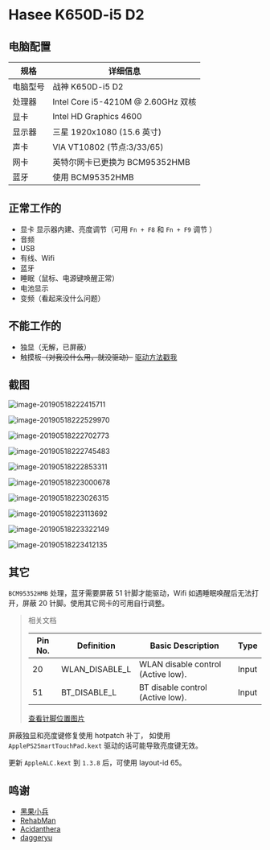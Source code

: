 # Hasee K650D-i5 D2

## 电脑配置

| 规格     | 详细信息                           |
| -------- | ---------------------------------- |
| 电脑型号 | 战神 K650D-i5 D2                   |
| 处理器   | Intel Core i5-4210M @ 2.60GHz 双核 |
| 显卡     | Intel HD Graphics 4600             |
| 显示器   | 三星 1920x1080 (15.6 英寸)         |
| 声卡     | VIA VT10802 (节点:3/33/65)            |
| 网卡     | 英特尔网卡已更换为 BCM95352HMB     |
| 蓝牙     | 使用 BCM95352HMB                   |

## 正常工作的

- 显卡 显示器内建、亮度调节（可用 `Fn + F8` 和 `Fn + F9` 调节 ）
- 音频
- USB
- 有线、Wifi
- 蓝牙
- 睡眠（鼠标、电源键唤醒正常）
- 电池显示
- 变频（看起来没什么问题）

## 不能工作的

- 独显（无解，已屏蔽）
- 触摸板~~（对我没什么用，就没驱动）~~ [驱动方法戳我](other/TouchPad/README.md)

## 截图

![image-20190518222415711](./img/system.png)

![image-20190518222529970](./img/dispaly.png)

![image-20190518222702773](./img/usb.png)

![image-20190518222745483](./img/dispaly-info.png)

![image-20190518222853311](./img/battery.png)

![image-20190518223000678](./img/BT.png)

![image-20190518223026315](./img/audio.png)

![image-20190518223113692](./img/wifi.png)

![image-20190518223322149](./img/audio-total.png)

![image-20190518223412135](./img/brightness-total.png)



## 其它

`BCM95352HMB` 处理，蓝牙需要屏蔽 51 针脚才能驱动，Wifi 如遇睡眠唤醒后无法打开，屏蔽 20 针脚。使用其它网卡的可用自行调整。

> 相关文档
> 
> | Pin No. | Definition     | Basic Description                  | Type  |
> | ------- | -------------- | ---------------------------------- | ----- |
> | 20      | WLAN_DISABLE_L | WLAN disable control (Active low). | Input |
> | 51      | BT_DISABLE_L   | BT disable control (Active low).   | Input |
>
> [查看针脚位置图片](https://www.tenforums.com/network-sharing/115932-intel-ac-7260-wi-fi-pci-e-asus-g73sw-laptop-win10-pro-64-no-go-2.html#post1438095)



屏蔽独显和亮度键修复使用 hotpatch 补丁， 如使用 `ApplePS2SmartTouchPad.kext` 驱动的话可能导致亮度键无效。

更新 `AppleALC.kext` 到 `1.3.8` 后，可使用 layout-id 65。

## 鸣谢

- [黑果小兵](https://github.com/daliansky/) 
- [RehabMan](https://github.com/RehabMan)
- [Acidanthera](https://github.com/acidanthera)
- [daggeryu](https://github.com/daggeryu)

